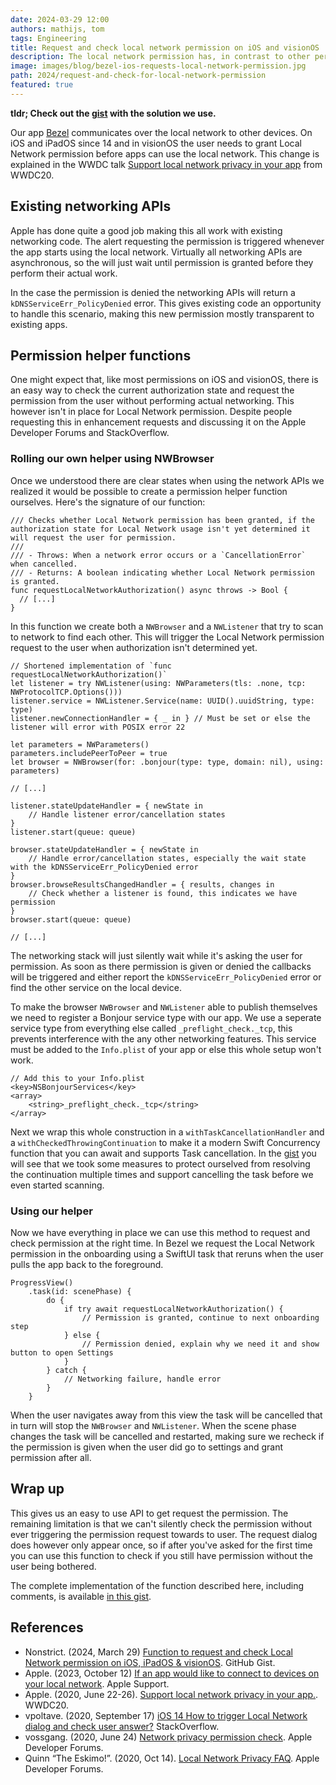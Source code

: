 ```yaml
---
date: 2024-03-29 12:00
authors: mathijs, tom
tags: Engineering
title: Request and check local network permission on iOS and visionOS
description: The local network permission has, in contrast to other permissions, no simple way to request the permission or check its autorization state. We use `NWBrowser` to roll our own permission helper. 
image: images/blog/bezel-ios-requests-local-network-permission.jpg
path: 2024/request-and-check-for-local-network-permission
featured: true
---
```


**tldr; Check out the [gist](https://gist.github.com/mac-cain13/fa684f54a7ae1bba8669e78d28611784) with the solution we use.**

Our app [Bezel](https://getbezel.app/vision) communicates over the local network to other devices. On iOS and iPadOS since 14 and in visionOS the user needs to grant Local Network permission before apps can use the local network. This change is explained in the WWDC talk [Support local network privacy in your app](https://developer.apple.com/videos/play/wwdc2020/10110/) from WWDC20.

## Existing networking APIs

Apple has done quite a good job making this all work with existing networking code. The alert requesting the permission is triggered whenever the app starts using the local network. Virtually all networking APIs are asynchronous, so the will just wait until permission is granted before they perform their actual work.

In the case the permission is denied the networking APIs will return a `kDNSServiceErr_PolicyDenied` error. This gives existing code an opportunity to handle this scenario, making this new permission mostly transparent to existing apps.

## Permission helper functions

One might expect that, like most permissions on iOS and visionOS, there is an easy way to check the current authorization state and request the permission from the user without performing actual networking. This however isn't in place for Local Network permission. Despite people requesting this in enhancement requests and discussing it on the Apple Developer Forums and StackOverflow.

### Rolling our own helper using NWBrowser

Once we understood there are clear states when using the network APIs we realized it would be possible to create a permission helper function ourselves. Here's the signature of our function:

```
/// Checks whether Local Network permission has been granted, if the authorization state for Local Network usage isn't yet determined it will request the user for permission.
///
/// - Throws: When a network error occurs or a `CancellationError` when cancelled.
/// - Returns: A boolean indicating whether Local Network permission is granted.
func requestLocalNetworkAuthorization() async throws -> Bool {
  // [...]
}
```

In this function we create both a `NWBrowser` and a `NWListener` that try to scan to network to find each other. This will trigger the Local Network permission request to the user when authorization isn't determined yet.

```
// Shortened implementation of `func requestLocalNetworkAuthorization()`
let listener = try NWListener(using: NWParameters(tls: .none, tcp: NWProtocolTCP.Options()))
listener.service = NWListener.Service(name: UUID().uuidString, type: type)
listener.newConnectionHandler = { _ in } // Must be set or else the listener will error with POSIX error 22

let parameters = NWParameters()
parameters.includePeerToPeer = true
let browser = NWBrowser(for: .bonjour(type: type, domain: nil), using: parameters)
    
// [...]

listener.stateUpdateHandler = { newState in
    // Handle listener error/cancellation states
}
listener.start(queue: queue)

browser.stateUpdateHandler = { newState in
    // Handle error/cancellation states, especially the wait state with the kDNSServiceErr_PolicyDenied error
}
browser.browseResultsChangedHandler = { results, changes in
    // Check whether a listener is found, this indicates we have permission
}
browser.start(queue: queue)
    
// [...]
```

The networking stack will just silently wait while it's asking the user for permission. As soon as there permission is given or denied the callbacks will be triggered and either report the `kDNSServiceErr_PolicyDenied` error or find the other service on the local device.

To make the browser `NWBrowser` and `NWListener` able to publish themselves we need to register a Bonjour service type with our app. We use a seperate service type from everything else called `_preflight_check._tcp`, this prevents interference with the any other networking features. This service must be added to the `Info.plist` of your app or else this whole setup won't work.

```
// Add this to your Info.plist
<key>NSBonjourServices</key>
<array>
    <string>_preflight_check._tcp</string>
</array>
```

Next we wrap this whole construction in a `withTaskCancellationHandler` and a `withCheckedThrowingContinuation` to make it a modern Swift Concurrency function that you can await and supports Task cancellation. In the [gist](https://gist.github.com/mac-cain13/fa684f54a7ae1bba8669e78d28611784) you will see that we took some measures to protect ourselved from resolving the continuation multiple times and support cancelling the task before we even started scanning.

### Using our helper

Now we have everything in place we can use this method to request and check permission at the right time. In Bezel we request the Local Network permission in the onboarding using a SwiftUI task that reruns when the user pulls the app back to the foreground.

```
ProgressView()
    .task(id: scenePhase) {
        do {
            if try await requestLocalNetworkAuthorization() {
                // Permission is granted, continue to next onboarding step
            } else {
                // Permission denied, explain why we need it and show button to open Settings
            }
        } catch {
            // Networking failure, handle error
        }
    }
```

When the user navigates away from this view the task will be cancelled that in turn will stop the `NWBrowser` and `NWListener`. When the scene phase changes the task will be cancelled and restarted, making sure we recheck if the permission is given when the user did go to settings and grant permission after all. 

## Wrap up

This gives us an easy to use API to get request the permission. The remaining limitation is that we can't silently check the permission without ever triggering the permission request towards to user. The request dialog does however only appear once, so if after you've asked for the first time you can use this function to check if you still have permission without the user being bothered.    

The complete implementation of the function described here, including comments, is available [in this gist](https://gist.github.com/mac-cain13/fa684f54a7ae1bba8669e78d28611784). 

## References

- Nonstrict. (2024, March 29) [Function to request and check Local Network permission on iOS, iPadOS & visionOS](https://gist.github.com/mac-cain13/fa684f54a7ae1bba8669e78d28611784). GitHub Gist.
- Apple. (2023, October 12) [If an app would like to connect to devices on your local network](https://support.apple.com/en-us/102229). Apple Support.
- Apple. (2020, June 22-26). [Support local network privacy in your app.](https://developer.apple.com/videos/play/wwdc2020/10110/). WWDC20.
- vpoltave. (2020, September 17) [iOS 14 How to trigger Local Network dialog and check user answer?](https://stackoverflow.com/questions/63940427/ios-14-how-to-trigger-local-network-dialog-and-check-user-answer) StackOverflow.
- vossgang. (2020, June 24) [Network privacy permission check](https://developer.apple.com/forums/thread/650648). Apple Developer Forums.
- Quinn “The Eskimo!”. (2020, Oct 14). [Local Network Privacy FAQ](https://forums.developer.apple.com/forums/thread/663858). Apple Developer Forums.
